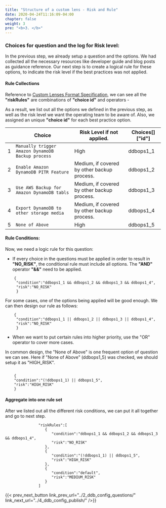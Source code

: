 ```yaml
---
title: "Structure of a custom lens - Risk and Rule"
date: 2020-04-24T11:16:09-04:00
chapter: false
weight: 3
pre: "<b>3. </b>"
---
```



### Choices for question and the log for Risk level:

In the previous step, we already setup a question and the options. We had collected all the necessary resources like developer guide and blog posts as guidance reference. Our next step is to create a logical rule for these options, to indicate the risk level if the best practices was not applied.



#### Rule Collections

Reference to [Custom Lenses Format Specification](https://docs.aws.amazon.com/wellarchitected/latest/userguide/lenses-format-specification.html), we can see all the **"riskRules"** are combinations of **"choice id"** and operators - 

As a result, we list out all the options we defined in the previous step, as well as the risk level we want the operating team to be aware of. Also, we assigned an unique **"choice id"** for each best practice option.

||Choice|Risk Level if not applied.|Choices[]["id"]|
| ----------- | ----------- | ----------- | ----------- |
|1|`Manually trigger Amazon DynamoDB Backup process`|High|ddbops1_1|
|2|`Enable Amazon DynamoDB PITR Feature`|Medium, if covered by other backup process.|ddbops1_2|
|3|`Use AWS Backup for Amazon DynamoDB tabls`|Medium, if covered by other backup process.|ddbops1_3|
|4|`Export DynamoDB to other storage media`|Medium, if covered by other backup process.|ddbops1_4|
|5|`None of Above`|High|ddbops1_5|

#### Rule Conditions:

Now, we need a logic rule for this question:

* If every choice in the questions must be applied in order to result in **"NO_RISK"**, the conditional rule must include all options. The **"AND"** operator **"&&"** need to be applied.

```
	{	
     "condition":"ddbops1_1 && ddbops1_2 && ddbops1_3 && ddbops1_4",
     "risk":"NO_RISK"
     }
```

For some cases, one of the options being applied will be good enough. We can then design our rule as follows:

```
	{	
     "condition":"ddbops1_1 || ddbops1_2 || ddbops1_3 || ddbops1_4",
     "risk":"NO_RISK"
     }
```

* When we want to put certain rules into higher priority, use the "OR" operator to cover more cases. 

In common design, the "None of Above" is one frequent option of question we can see. Here if "None of Above" (ddbops1_5) was checked, we should setup it as "HIGH_RISK".

```

	{ 
	"condition":"(!ddbops1_1) || ddbops1_5",
    "risk":"HIGH_RISK"
	}
```
#### Aggregate into one rule set

After we listed out all the different risk conditions, we can put it all together and go to next step. 

```
               "riskRules":[
                  {
                     "condition":"ddbops1_1 && ddbops1_2 && ddbops1_3 && ddbops1_4",
                     "risk":"NO_RISK"
                  },
                  {
                     "condition":"(!ddbops1_1) || ddbops1_5",
                     "risk":"HIGH_RISK"
                  },
                  {
                     "condition":"default",
                     "risk":"MEDIUM_RISK"
                  }
               ]

```


{{< prev_next_button link_prev_url="../2_ddb_config_questions/" link_next_url="../4_ddb_config_publish/" />}}
